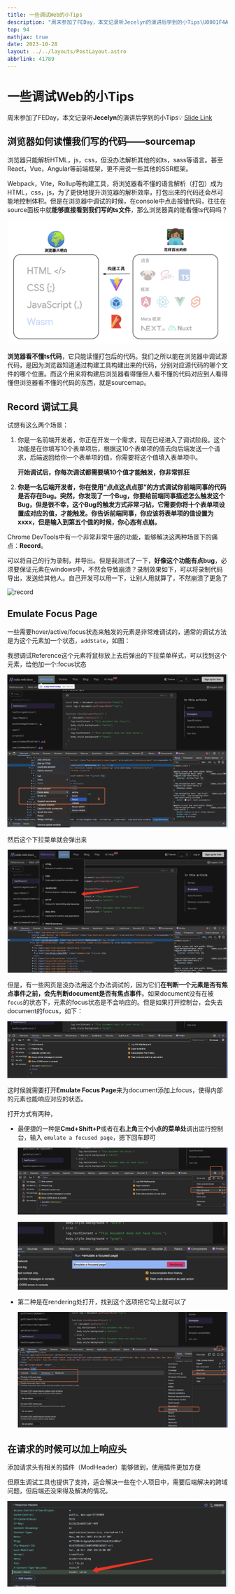 ```yaml
---
title: 一些调试Web的小Tips
description: "周末参加了FEDay，本文记录听Jecelyn的演讲后学到的小Tips\U0001F4A1，包含一些使用Chrome Devtools的小技巧"
top: 94
mathjax: true
date: 2023-10-28
layout: ../../layouts/PostLayout.astro
abbrlink: 41789
---
```


# 一些调试Web的小Tips

周末参加了FEDay，本文记录听**Jecelyn**的演讲后学到的小Tips💡 [Slide Link](https://drive.google.com/file/d/1xCccv_U6jvBnq2SodLCia84jvX0f91Jj/view?usp=sharing)

## 浏览器如何读懂我们写的代码——sourcemap

浏览器只能解析HTML，js，css，但没办法解析其他的如ts，sass等语言。甚至React，Vue，Angular等前端框架，更不用说一些其他的SSR框架。

Webpack，Vite，Rollup等构建工具，将浏览器看不懂的语言解析（打包）成为HTML，css，js，为了更快地提升浏览器的解析效率，打包出来的代码还会尽可能地控制体积。但是在浏览器中调试的时候，在console中点击报错代码，往往在source面板中就**能够直接看到我们写的ts文件**，那么浏览器真的能看懂ts代码吗？

![image-20231121095157926](https://raw.githubusercontent.com/zqqcee/img_repo/main/img/202311212330776.png)

**浏览器看不懂ts代码**，它只能读懂打包后的代码。我们之所以能在浏览器中调试源代码，是因为浏览器知道通过构建工具构建出来的代码，分别对应源代码的哪个文件的哪个位置。而这个用来将构建后浏览器看得懂但人看不懂的代码对应到人看得懂但浏览器看不懂的代码的东西，就是sourcemap。

## Record 调试工具

试想有这么两个场景：

1. 你是一名前端开发者，你正在开发一个需求，现在已经进入了调试阶段。这个功能是在你填写10个表单项后，根据这10个表单项的值去向后端发送一个请求，后端返回给你一个表单项的值，你需要将这个值填入表单项中。

   **开始调试后，你每次调试都需要填10个值才能触发，你非常抓狂**

2. **你是一名后端开发者，你在使用“点点这点点那”的方式调试你前端同事的代码是否存在Bug。突然，你发现了一个Bug，你要给前端同事描述怎么触发这个Bug，但是很不幸，这个Bug的触发方式非常刁钻，它需要你将十个表单项设置成对应的值，才能触发。你告诉前端同事，你应该将表单项的值设置为xxxx，但是输入到第五个值的时候，你心态有点崩。**

Chrome DevTools中有一个非常非常牛逼的功能，能够解决这两种场景下的痛点：**Record**。

可以将自己的行为录制，并导出。但是我测试了一下，**好像这个功能有点bug**，必须要保证元素在windows中，不然会导致崩溃？录制效果如下，可以将录制代码导出，发送给其他人。自己开发可以用一下，让别人用就算了，不然崩溃了更急了

![record](https://raw.githubusercontent.com/zqqcee/img_repo/main/img/202311212355281.gif)

## Emulate Focus Page

一些需要hover/active/focus状态来触发的元素是非常难调试的，通常的调试方法是为这个元素加一个状态，`addState`，如图：

我想调试Reference这个元素将鼠标放上去后弹出的下拉菜单样式，可以找到这个元素，给他加一个:focus状态

![image-20231120163609769](https://raw.githubusercontent.com/zqqcee/img_repo/main/img/202311212330797.png)

然后这个下拉菜单就会弹出来

![image-20231120163645945](https://raw.githubusercontent.com/zqqcee/img_repo/main/img/202311212330869.png)

但是，有一些网页是没办法用这个办法调试的，因为它们**在判断一个元素是否有焦点事件之前，会先判断document是否有焦点事件**。如果document没有在被 `focus`的状态下，元素的focus状态是不会响应的。但是如果打开控制台，会失去document的focus，如下：

![image-20231121000310160](https://raw.githubusercontent.com/zqqcee/img_repo/main/img/202311212331989.png)

这时候就需要打开**Emulate Focus Page**来为document添加上focus，使得内部的元素也能响应对应的状态。

打开方式有两种，

- 最便捷的一种是**Cmd+Shift+P**或者在**右上角三个小点的菜单处**调出运行控制台，输入 `emulate a focused page`，摁下回车即可

  ![image-20231121000542670](https://raw.githubusercontent.com/zqqcee/img_repo/main/img/202311212330534.png)

  ![image-20231121000503644](https://raw.githubusercontent.com/zqqcee/img_repo/main/img/202311212331174.png)

- 第二种是在rendering处打开，找到这个选项把它勾上就可以了

  ![image-20231121000815880](https://raw.githubusercontent.com/zqqcee/img_repo/main/img/202311212331842.png)

## 在请求的时候可以加上响应头

添加请求头有相关的插件（ModHeader）能够做到，使用插件更加方便

但原生调试工具也提供了支持，适合解决一些在个人项目中，需要后端解决的跨域问题，但后端还没来得及解决的情况。

![image-20231121234131533](https://raw.githubusercontent.com/zqqcee/img_repo/main/img/202401030120635.png)
